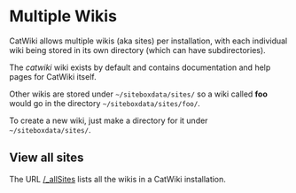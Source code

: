 # Multiple Wikis

CatWiki allows multiple wikis (aka sites) per installation, with each individual wiki being
stored in its own directory (which can have subdirectories).

The *catwiki* wiki exists by default and contains documentation and help pages for CatWiki
itself.

Other wikis are stored under `~/siteboxdata/sites/` so a wiki called **foo** would go in the
directory `~/siteboxdata/sites/foo/`.

To create a new wiki, just make a directory for it under `~/siteboxdata/sites/`.

## View all sites

The URL [/_allSites](/_allSites) lists all the wikis in a CatWiki installation.
